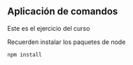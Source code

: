 ## Aplicación de comandos

Este es el ejercicio del curso


Recuerden instalar los paquetes de node


`````
npm install

`````